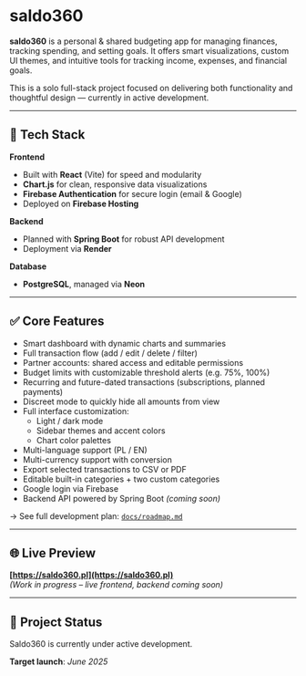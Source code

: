 # saldo360

**saldo360** is a personal & shared budgeting app for managing finances, tracking spending, and setting goals.
It offers smart visualizations, custom UI themes, and intuitive tools for tracking income, expenses, and financial goals.

This is a solo full-stack project focused on delivering both functionality and thoughtful design — currently in active development.

---

## 🚀 Tech Stack

**Frontend**
- Built with **React** (Vite) for speed and modularity
- **Chart.js** for clean, responsive data visualizations
- **Firebase Authentication** for secure login (email & Google)
- Deployed on **Firebase Hosting**

**Backend**
- Planned with **Spring Boot** for robust API development
- Deployment via **Render**

**Database**
- **PostgreSQL**, managed via **Neon**
---

## ✅ Core Features

- Smart dashboard with dynamic charts and summaries
- Full transaction flow (add / edit / delete / filter)
- Partner accounts: shared access and editable permissions
- Budget limits with customizable threshold alerts (e.g. 75%, 100%)
- Recurring and future-dated transactions (subscriptions, planned payments)
- Discreet mode to quickly hide all amounts from view
- Full interface customization:
  - Light / dark mode
  - Sidebar themes and accent colors
  - Chart color palettes
- Multi-language support (PL / EN)
- Multi-currency support with conversion
- Export selected transactions to CSV or PDF
- Editable built-in categories + two custom categories
- Google login via Firebase
- Backend API powered by Spring Boot *(coming soon)*

→ See full development plan: [`docs/roadmap.md`](./docs/roadmap.md)

---

## 🌐 Live Preview

**[https://saldo360.pl](https://saldo360.pl)**  
_(Work in progress – live frontend, backend coming soon)_

---

## 📍 Project Status

Saldo360 is currently under active development.

**Target launch**: _June 2025_